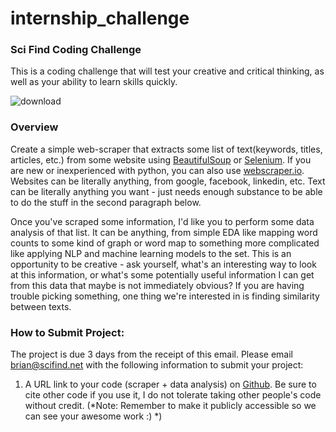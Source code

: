 # internship_challenge
### Sci Find Coding Challenge ###

This is a coding challenge that will test your creative and critical thinking, as well as your ability to learn skills quickly. 

![download](https://user-images.githubusercontent.com/43942774/82876787-32359980-9eee-11ea-8632-1e835a682014.png)


### Overview ###
Create a simple web-scraper that extracts some list of text(keywords, titles, articles, etc.) from some website using [BeautifulSoup](https://programminghistorian.org/en/lessons/intro-to-beautiful-soup) or [Selenium](https://www.geeksforgeeks.org/selenium-python-tutorial/). If you are new or inexperienced with python, you can also use [webscraper.io](webscraper.io). Websites can be literally anything, from google, facebook, linkedin, etc. Text can be literally anything you want - just needs enough substance to be able to do the stuff in the second paragraph below.

Once you've scraped some information, I'd like you to perform some data analysis of that list. It can be anything, from simple EDA like mapping word counts to some kind of graph or word map to something more complicated like applying NLP and machine learning models to the set. This is an opportunity to be creative - ask yourself, what's an interesting way to look at this information, or what's some potentially useful information I can get from this data that maybe is not immediately obvious? If you are having trouble picking something, one thing we're interested in is finding similarity between texts. 


### How to Submit Project: ###
The project is due 3 days from the receipt of this email. Please email brian@scifind.net with the following information to submit your project:

  1. A URL link to your code (scraper + data analysis) on [Github](https://github.com/). Be sure to cite other code if you use it, I do not tolerate taking other people's code without credit. (*Note: Remember to make it publicly accessible so we can see your awesome work :) *)

